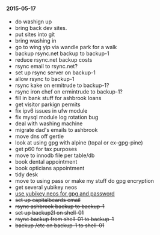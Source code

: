 #### 2015-05-17 ####

- do washign up
- bring back dev sites.
- put sites into git
- bring washing in
- go to wing yip via wandle park for a walk
- backup rsync.net backup to backup-1
- reduce rsync.net backup costs
- rsync email to rsync.net?
- set up rsync server on backup-1
- allow rsync to backup-1
- rsync kake on ermitrude to backup-1?
- rsync iron chef on ermintrude to backup-1?
- fill in bank stuff for ashbrook loans
- get visitor parkign permits
- fix ipv6 issues in ufw module
- fix mysql module log rotation bug
- deal with washing machine
- migrate dad's emails to ashbrook
- move dns off gertie
- look at using gpg with alpine (topal or ex-gpg-pine)
- get p60 for tax purposes
- move to innodb file per table/db
- book dental appointment
- book opticians appointment
- tidy desk
- move to using pass or make my stuff do gpg encryption
- get several yubikey neos
- [use yubikey neos for gpg and password](http://viccuad.me/blog/secure-yourself-part-1-airgapped-computer-and-GPG-smartcards/) 
- ~~set up capitalbeards email~~
- ~~rsync ashbrook backup to backup-1~~
- ~~set up backup2l on shell-01~~
- ~~rsync backup from shell-01 to backup-1~~
- ~~backup /etc on backup-1 to shell-01~~
